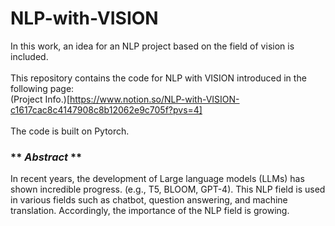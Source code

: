 # NLP-with-VISION

In this work, an idea for an NLP project based on the field of vision is included.
<br><br>
This repository contains the code for NLP with VISION introduced in the following page:<br>
(Project Info.)[https://www.notion.so/NLP-with-VISION-c1617cac8c4147908c8b12062e9c705f?pvs=4]
<br><br>
The code is built on Pytorch.
<br>

### ** *Abstract* **

In recent years, the development of Large language models (LLMs) has shown incredible progress.
(e.g., T5, BLOOM, GPT-4). This NLP field is used in various fields such as chatbot, question answering, and machine translation. Accordingly, the importance of the NLP field is growing.
